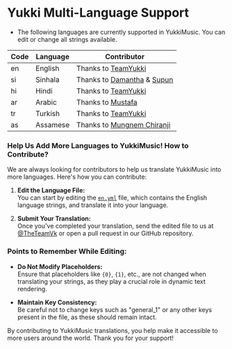 # Yukki Multi-Language Support

- The following languages are currently supported in YukkiMusic. You can edit or change all strings available.

| Code | Language | Contributor |
|------|----------|-------------|
| en   | English  | Thanks to [TeamYukki](https://t.me/TeamYukki) |
| si   | Sinhala  | Thanks to [Damantha](https://t.me/MrItzme) & [Supun](https://t.me/Supunma) |
| hi   | Hindi    | Thanks to [TeamYukki](https://t.me/TeamYukki) |
| ar   | Arabic   | Thanks to [Mustafa](https://t.me/tr_4z) |
| tr   | Turkish  | Thanks to [TeamYukki](https://t.me/TeamYukki) |
| as   | Assamese | Thanks to [Mungnem Chiranji](https://t.me/ChiranjibKoch) |

### Help Us Add More Languages to YukkiMusic! How to Contribute?

We are always looking for contributors to help us translate YukkiMusic into more languages. Here's how you can contribute:

1. **Edit the Language File:**  
   You can start by editing the [`en.yml`](https://github.com/TheTeamVivek/YukkiMusic/blob/master/strings%2Flangs%2Fen.yml) file, which contains the English language strings, and translate it into your language.

2. **Submit Your Translation:**  
   Once you've completed your translation, send the edited file to us at [@TheTeamVk](https://t.me/TheTeamVk) or open a pull request in our GitHub repository.

### Points to Remember While Editing:

- **Do Not Modify Placeholders:**  
  Ensure that placeholders like `{0}`, `{1}`, etc., are not changed when translating your strings, as they play a crucial role in dynamic text rendering.

- **Maintain Key Consistency:**  
  Be careful not to change keys such as "general_1" or any other keys present in the file, as these should remain intact.

By contributing to YukkiMusic translations, you help make it accessible to more users around the world. Thank you for your support!
